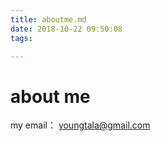 ```yaml
---
title: aboutme.md
date: 2018-10-22 09:50:08
tags:

---
```


# about me 

my email： youngtala@gmail.com